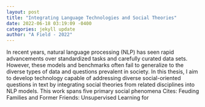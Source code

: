 ```yaml
--- 
layout: post 
title: "Integrating Language Technologies and Social Theories" 
date: 2022-06-18 03:19:09 -0400 
categories: jekyll update 
author: "A Field - 2022" 
--- 
```

In recent years, natural language processing (NLP) has seen rapid advancements over standardized tasks and carefully curated data sets. However, these models and benchmarks often fail to generalize to the diverse types of data and questions prevalent in society. In this thesis, I aim to develop technology capable of addressing diverse social-oriented questions in text by integrating social theories from related disciplines into NLP models. This work spans five primary social phenomena Cites: Feuding Families and Former Friends: Unsupervised Learning for